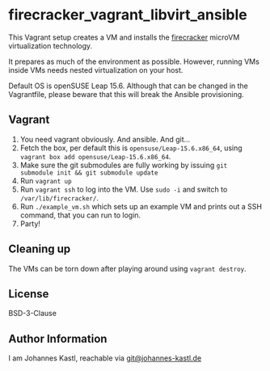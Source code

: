 # firecracker_vagrant_libvirt_ansible

This Vagrant setup creates a VM and installs the
[firecracker](https://github.com/firecracker-microvm/firecracker) microVM
virtualization technology.

It prepares as much of the environment as possible. However, running VMs inside
VMs needs nested virtualization on your host.

Default OS is openSUSE Leap 15.6. Although that can be changed in the
Vagrantfile, please beware that this will break the Ansible provisioning.

## Vagrant

1. You need vagrant obviously. And ansible. And git...
1. Fetch the box, per default this is `opensuse/Leap-15.6.x86_64`, using
   `vagrant box add opensuse/Leap-15.6.x86_64`.
1. Make sure the git submodules are fully working by issuing `git submodule init
   && git submodule update`
1. Run `vagrant up`
1. Run `vagrant ssh` to log into the VM. Use `sudo -i` and switch to
   `/var/lib/firecracker/`.
1. Run `./example_vm.sh` which sets up an example VM and prints out a SSH
   command, that you can run to login.
1. Party!

## Cleaning up

The VMs can be torn down after playing around using `vagrant destroy`.

## License

BSD-3-Clause

## Author Information

I am Johannes Kastl, reachable via git@johannes-kastl.de
